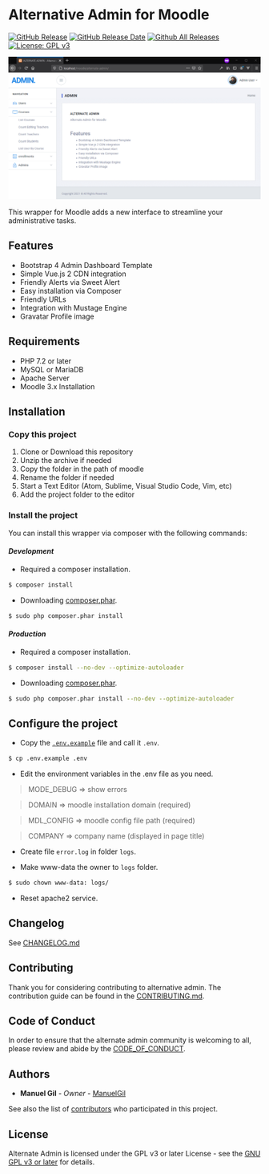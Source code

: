 # Alternative Admin for Moodle

[![GitHub Release](https://img.shields.io/github/v/release/ManuelGil/alternate-admin)]()
[![GitHub Release Date](https://img.shields.io/github/release-date/ManuelGil/alternate-admin)]()
[![Github All Releases](https://img.shields.io/github/downloads/ManuelGil/alternate-admin/total.svg)]()
[![License: GPL v3](https://img.shields.io/badge/License-GPLv3-blue.svg)](https://www.gnu.org/licenses/gpl-3.0)

![preview](https://raw.githubusercontent.com/ManuelGil/alternate-admin/main/docs/images/preview.png)

This wrapper for Moodle adds a new interface to streamline your administrative tasks.

## Features

-   Bootstrap 4 Admin Dashboard Template
-   Simple Vue.js 2 CDN integration
-   Friendly Alerts via Sweet Alert
-   Easy installation via Composer
-   Friendly URLs
-   Integration with Mustage Engine
-   Gravatar Profile image

## Requirements

-   PHP 7.2 or later
-   MySQL or MariaDB
-   Apache Server
-   Moodle 3.x Installation

## Installation

### Copy this project

1. Clone or Download this repository
2. Unzip the archive if needed
3. Copy the folder in the path of moodle
4. Rename the folder if needed
5. Start a Text Editor (Atom, Sublime, Visual Studio Code, Vim, etc)
6. Add the project folder to the editor

### Install the project

You can install this wrapper via composer with the following commands:

#### _Development_

-   Required a composer installation.

```bash
$ composer install
```

-   Downloading [composer.phar](https://getcomposer.org/download/).

```bash
$ sudo php composer.phar install
```

#### _Production_

-   Required a composer installation.

```bash
$ composer install --no-dev --optimize-autoloader
```

-   Downloading [composer.phar](https://getcomposer.org/download/).

```bash
$ sudo php composer.phar install --no-dev --optimize-autoloader
```

## Configure the project

-   Copy the [`.env.example`](./.env.example)
    file and call it `.env`.

```bash
$ cp .env.example .env
```

-   Edit the environment variables in the .env file as you need.

> MODE_DEBUG => show errors

> DOMAIN => moodle installation domain (required)

> MDL_CONFIG => moodle config file path (required)

> COMPANY => company name (displayed in page title)

-   Create file `error.log` in folder `logs`.

-   Make www-data the owner to `logs` folder.

```bash
$ sudo chown www-data: logs/
```

-   Reset apache2 service.

## Changelog

See [CHANGELOG.md](./CHANGELOG.md)

## Contributing

Thank you for considering contributing to alternative admin. The contribution guide can be found in the [CONTRIBUTING.md](./.github/CONTRIBUTING.md).

## Code of Conduct

In order to ensure that the alternate admin community is welcoming to all, please review and abide by the [CODE_OF_CONDUCT](./.github/CODE_OF_CONDUCT.md).

## Authors

-   **Manuel Gil** - _Owner_ - [ManuelGil](https://github.com/ManuelGil)

See also the list of [contributors](https://github.com/ManuelGil/alternate-admin/contributors)
who participated in this project.

## License

Alternate Admin is licensed under the GPL v3 or later License - see the
[GNU GPL v3 or later](http://www.gnu.org/copyleft/gpl.html) for details.
